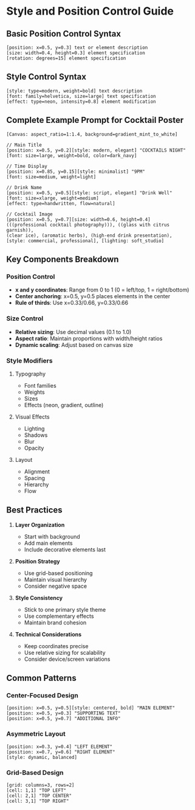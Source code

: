 # Style and Position Control Guide

## Basic Position Control Syntax
```
[position: x=0.5, y=0.3] text or element description
[size: width=0.4, height=0.3] element specification
[rotation: degrees=15] element specification
```

## Style Control Syntax
```
[style: type=modern, weight=bold] text description
[font: family=helvetica, size=large] text specification
[effect: type=neon, intensity=0.8] element modification
```

## Complete Example Prompt for Cocktail Poster

```
[Canvas: aspect_ratio=1:1.4, background=gradient_mint_to_white]

// Main Title
[position: x=0.5, y=0.2][style: modern, elegant] "COCKTAILS NIGHT"
[font: size=large, weight=bold, color=dark_navy]

// Time Display
[position: x=0.85, y=0.15][style: minimalist] "9PM"
[font: size=medium, weight=light]

// Drink Name
[position: x=0.5, y=0.5][style: script, elegant] "Drink Well"
[font: size=xlarge, weight=medium]
[effect: type=handwritten, flow=natural]

// Cocktail Image
[position: x=0.5, y=0.7][size: width=0.6, height=0.4]
(((professional cocktail photography))), ((glass with citrus garnish)),
(clear ice), (aromatic herbs), (high-end drink presentation),
[style: commercial, professional], [lighting: soft_studio]
```

## Key Components Breakdown

### Position Control
- **x and y coordinates**: Range from 0 to 1 (0 = left/top, 1 = right/bottom)
- **Center anchoring**: x=0.5, y=0.5 places elements in the center
- **Rule of thirds**: Use x=0.33/0.66, y=0.33/0.66

### Size Control
- **Relative sizing**: Use decimal values (0.1 to 1.0)
- **Aspect ratio**: Maintain proportions with width/height ratios
- **Dynamic scaling**: Adjust based on canvas size

### Style Modifiers
1. Typography
   - Font families
   - Weights
   - Sizes
   - Effects (neon, gradient, outline)

2. Visual Effects
   - Lighting
   - Shadows
   - Blur
   - Opacity

3. Layout
   - Alignment
   - Spacing
   - Hierarchy
   - Flow

## Best Practices

1. **Layer Organization**
   - Start with background
   - Add main elements
   - Include decorative elements last

2. **Position Strategy**
   - Use grid-based positioning
   - Maintain visual hierarchy
   - Consider negative space

3. **Style Consistency**
   - Stick to one primary style theme
   - Use complementary effects
   - Maintain brand cohesion

4. **Technical Considerations**
   - Keep coordinates precise
   - Use relative sizing for scalability
   - Consider device/screen variations

## Common Patterns

### Center-Focused Design
```
[position: x=0.5, y=0.5][style: centered, bold] "MAIN ELEMENT"
[position: x=0.5, y=0.3] "SUPPORTING TEXT"
[position: x=0.5, y=0.7] "ADDITIONAL INFO"
```

### Asymmetric Layout
```
[position: x=0.3, y=0.4] "LEFT ELEMENT"
[position: x=0.7, y=0.6] "RIGHT ELEMENT"
[style: dynamic, balanced]
```

### Grid-Based Design
```
[grid: columns=3, rows=2]
[cell: 1,1] "TOP LEFT"
[cell: 2,1] "TOP CENTER"
[cell: 3,1] "TOP RIGHT"
```
